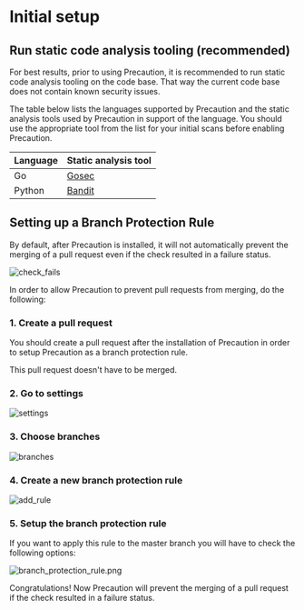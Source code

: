 <!--
    Copyright 2019 VMware, Inc.
    SPDX-License-Identifier: BSD-2-Clause
-->

# Initial setup

## Run static code analysis tooling (recommended)

For best results, prior to using Precaution, it is recommended to run static code analysis tooling on the code base. That way the current code base does not contain known security issues.

The table below lists the languages supported by Precaution and the static analysis tools used by Precaution in support of the language. You should use the appropriate tool from the list for your initial scans before enabling Precaution.

| Language | Static analysis tool |
|---|---|
| Go | [Gosec](https://github.com/securego/gosec) |
| Python | [Bandit](https://github.com/PyCQA/bandit) |

## Setting up a Branch Protection Rule

By default, after Precaution is installed, it will not automatically prevent the merging of a pull request even if the check resulted in a failure status. 

![check_fails](./images/check_fails.png)


In order to allow Precaution to prevent pull requests from merging, do the following:

### 1. Create a pull request

You should create a pull request after the installation of Precaution in order to setup Precaution as a branch protection rule.

This pull request doesn't have to be merged.

### 2. Go to settings

![settings](./images/settings.png)


### 3. Choose branches

![branches](./images/branches.png)


### 4. Create a new branch protection rule 

![add_rule](./images/add_rule.png)


### 5. Setup the branch protection rule 

If you want to apply this rule to the master branch you will have to check the following options:

![branch_protection_rule.png](./images/branch_protection_rule.png)



Congratulations! Now Precaution will prevent the merging of a pull request if the check resulted in a failure status.
